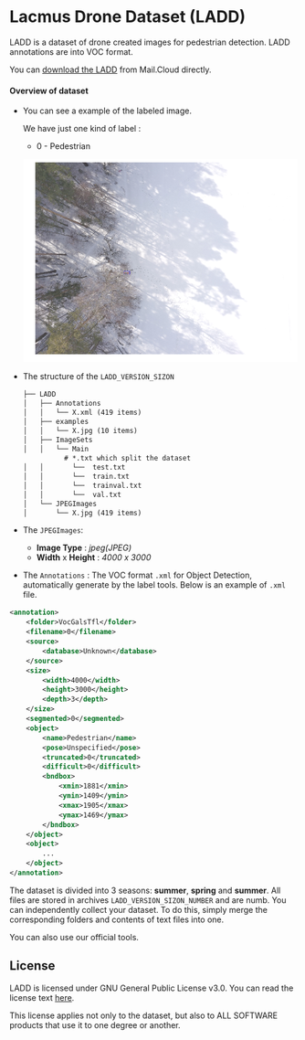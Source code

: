 # Lacmus Drone Dataset (LADD)

LADD is a dataset of drone created images for pedestrian detection. LADD annotations are into VOC format. 

You can [download the LADD](https://cloud.mail.ru/public/2k53/2bJVwYSa7) from Mail.Cloud directly. 

#### Overview of dataset

* You can see a example of the labeled  image.

  We have just one kind of label :

  * 0 - Pedestrian

  ![example](../docs/imgs/examples/01.png)


* The structure of the `LADD_VERSION_SIZON`

  ```
  ├── LADD
  │   ├── Annotations
  │   │   └── X.xml (419 items)
  │   ├── examples
  │   │   └── X.jpg (10 items)
  │   ├── ImageSets
  │   │   └── Main 
            # *.txt which split the dataset
  │   │       └──  test.txt
  │   │       └──  train.txt
  │   │       └──  trainval.txt
  │   │       └──  val.txt
  │   └── JPEGImages
  │       └── X.jpg (419 items)

  ```

* The  `JPEGImages`:

  * **Image Type** : *jpeg(JPEG)*
  * **Width** x **Height** : *4000 x 3000*

* The `Annotations` : The VOC format `.xml` for Object Detection, automatically generate by the label tools. Below is an example of `.xml` file.

```xml
<annotation>
    <folder>VocGalsTfl</folder>
    <filename>0</filename>
    <source>
        <database>Unknown</database>
    </source>
    <size>
        <width>4000</width>
        <height>3000</height>
        <depth>3</depth>
    </size>
    <segmented>0</segmented>
    <object>
        <name>Pedestrian</name>
        <pose>Unspecified</pose>
        <truncated>0</truncated>
        <difficult>0</difficult>
        <bndbox>
            <xmin>1881</xmin>
            <ymin>1409</ymin>
            <xmax>1905</xmax>
            <ymax>1469</ymax>
        </bndbox>
    </object>
    <object>
        ...
    </object>
</annotation> 
```

The dataset is divided into 3 seasons: **summer**, **spring** and **summer**. All files are stored in archives `LADD_VERSION_SIZON_NUMBER` and are numb. You can independently collect your dataset. To do this, simply merge the corresponding folders and contents of text files into one.

You can also use our official tools.

## License

LADD is licensed under GNU General Public License v3.0. You can read the license text [here](https://github.com/lizaalert/lacmus/blob/master/LICENSE). 

This license applies not only to the dataset, but also to ALL SOFTWARE products that use it to one degree or another.

